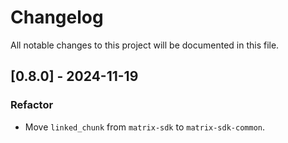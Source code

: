 # Changelog

All notable changes to this project will be documented in this file.

## [0.8.0] - 2024-11-19

### Refactor

- Move `linked_chunk` from `matrix-sdk` to `matrix-sdk-common`.


